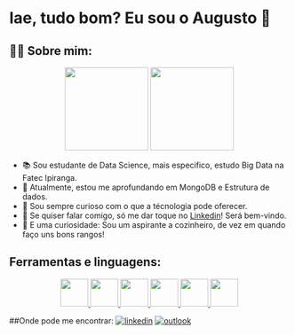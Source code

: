 # Iae, tudo bom? Eu sou o Augusto 👋

## 👨‍💻 Sobre mim:

<div align="center">

<picture>
    <source height="150em" media="(prefers-color-scheme: dark)" srcset="https://github-readme-stats.vercel.app/api?username=augustopinho&show_icons=true&theme=github_dark&include_all_commits=true&hide=stars">
    <img height="150em" src="https://github-readme-stats.vercel.app/api?username=augustopinho&show_icons=true&include_all_commits=true&hide=stars">
</picture>
<picture>
    <source height="150em" media="(prefers-color-scheme: dark)" srcset="https://github-readme-stats.vercel.app/api/top-langs/?username=augustopinho&layout=compact&langs_count=7&theme=github_dark">
    <img height="150em" src="https://github-readme-stats.vercel.app/api/top-langs/?username=augustopinho&layout=compact&langs_count=7">
</picture>

<div align="left">

- 📚 Sou estudante de Data Science, mais especifico, estudo Big Data na Fatec Ipiranga.
- 🚀 Atualmente, estou me aprofundando em MongoDB e Estrutura de dados.
- 👀 Sou sempre curioso com o que a técnologia pode oferecer.
- 💬 Se quiser falar comigo, só me dar toque no [Linkedin](https://www.linkedin.com/in/augusto-pinho/)! Será bem-vindo.  
- 🥘 E uma curiosidade: Sou um aspirante a cozinheiro, de vez em quando faço uns bons rangos! 

## Ferramentas e linguagens:
<div align="center">
<a href='https://www.python.org'>
<img src="https://cdn.jsdelivr.net/gh/devicons/devicon/icons/python/python-original.svg" width="50" height="50" />
</a>
<a href='https://jupyter.org/'>
<img src="https://cdn.jsdelivr.net/gh/devicons/devicon/icons/jupyter/jupyter-original-wordmark.svg" width="50" height="50" />
</a>
<a href='https://www.postgresql.org/'>
<img src="https://cdn.jsdelivr.net/gh/devicons/devicon/icons/postgresql/postgresql-original-wordmark.svg" width="50" height="50"/>
</a>
<a href='https://www.mongodb.com/'>
<img src="https://cdn.jsdelivr.net/gh/devicons/devicon/icons/mongodb/mongodb-plain-wordmark.svg" width="50" height="50" />
</a>
<a href='https://git-scm.com'>
<img src="https://cdn.jsdelivr.net/gh/devicons/devicon/icons/git/git-original.svg" width="50" height="50" />
</a>
<a href='https://github.com/'>
<img src="https://cdn.jsdelivr.net/gh/devicons/devicon/icons/github/github-original.svg" width="50" height="50"/>
</a>

</div>

##Onde pode me encontrar:
[![linkedin](https://img.shields.io/badge/-Linkedin-0A66C2?style=for-the-badge&logo=linkedin&logoColor=white)](https://www.linkedin.com/in/augusto-pinho/)
[![outlook](https://img.shields.io/badge/-Outlook-0078D4?style=for-the-badge&logo=microsoft-outlook&logoColor=white)](mailto:augustopinho@hotmail.com)
